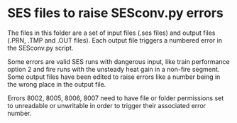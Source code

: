 # SES files to raise SESconv.py errors

The files in this folder are a set of input files (.ses files) and output files (.PRN, .TMP and .OUT files).  Each output file triggers a numbered error in the SESconv.py script.

Some errors are valid SES runs with dangerous input, like train performance option 2 and fire runs with the unsteady heat gain in a non-fire segment.  Some output files have been edited to raise errors like a number being in the wrong place in the output file.

Errors 8002, 8005, 8006, 8007 need to have file or folder permissions set to unreadable or unwritable in order to trigger their associated error number.
